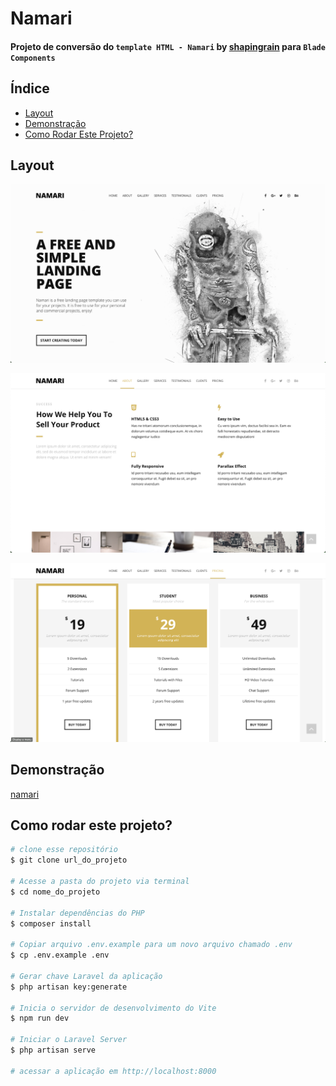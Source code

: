 # Namari

#### Projeto de conversão do `template HTML - Namari` by [shapingrain](https://www.shapingrain.com) para `Blade Components`

## Índice

- [Layout](#layout)
- [Demonstração](#demonstraçao)
- [Como Rodar Este Projeto?](#como-rodar-este-projeto)

## Layout

![tela 1](/resources/images/demo/image1.png)

![tela 2](/resources/images/demo/image2.png)

![tela 3](/resources/images/demo/image3.png)

## Demonstração

[namari](url_do_projeto)

## Como rodar este projeto?

```zsh
# clone esse repositório
$ git clone url_do_projeto

# Acesse a pasta do projeto via terminal
$ cd nome_do_projeto

# Instalar dependências do PHP
$ composer install

# Copiar arquivo .env.example para um novo arquivo chamado .env
$ cp .env.example .env

# Gerar chave Laravel da aplicação
$ php artisan key:generate

# Inicia o servidor de desenvolvimento do Vite
$ npm run dev

# Iniciar o Laravel Server
$ php artisan serve

# acessar a aplicação em http://localhost:8000
```
